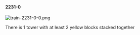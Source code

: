 #### 2231-0
![train-2231-0-0.png](https://github.com/lil-lab/nlvr/raw/master/nlvr/train/images/21/train-2231-0-0.png "train-2231-0-0.png")

There is 1 tower with at least 2 yellow blocks stacked together